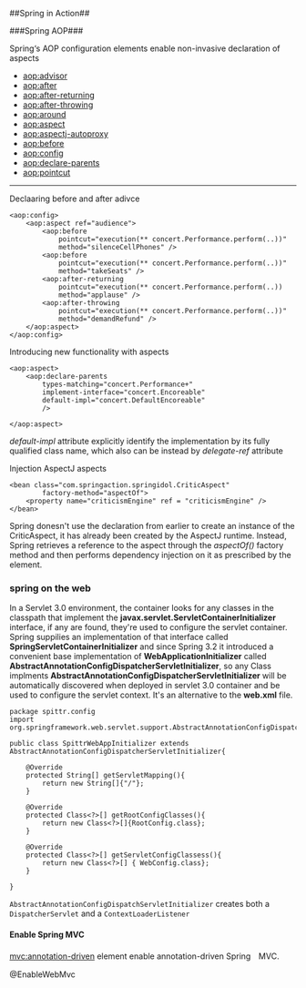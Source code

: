 
##Spring in Action##

###Spring AOP###

Spring‘s AOP configuration elements enable non-invasive declaration of aspects

- <aop:advisor>
- <aop:after>
- <aop:after-returning>
- <aop:after-throwing>
- <aop:around>
- <aop:aspect>
- <aop:aspectj-autoproxy>
- <aop:before>
- <aop:config>
- <aop:declare-parents>
- <aop:pointcut>

----
Declaaring before and after adivce
	
	<aop:config>
		<aop:aspect ref="audience">
			<aop:before
				pointcut="execution(** concert.Performance.perform(..))"
				method="silenceCellPhones" />
			<aop:before
				pointcut="execution(** concert.Performance.perform(..))"
				method="takeSeats" />
			<aop:after-returning
				pointcut="execution(** concert.Performance.perform(..))
				method="applause" />
			<aop:after-throwing
				pointcut="execution(** concert.Performance.perform(..))"
				method="demandRefund" />
		</aop:aspect>
	</aop:config>


Introducing new functionality with aspects

	<aop:aspect>
		<aop:declare-parents
			types-matching="concert.Performance+"
			implement-interface="concert.Encoreable"
			default-impl="concert.DefaultEncoreable"
			/>
	
	</aop:aspect>

*default-impl* attribute explicitly identify the implementation by its fully qualified class name, which also can be instead by *delegate-ref* attribute

Injection AspectJ aspects

	<bean class="com.springaction.springidol.CriticAspect"
			factory-method="aspectOf">
		<property name="criticismEngine" ref = "criticismEngine" />
	</bean>

Spring donesn't use the <bean> declaration from earlier to create an instance of the CriticAspect, it has already been created by the AspectJ runtime. Instead, Spring retrieves a reference to the aspect through the *aspectOf()* factory method and then performs dependency injection on it as prescribed by the <bean> element.

### spring on the web ###

In a Servlet 3.0 environment, the container looks for any classes in the classpath that implement the **javax.servlet.ServletContainerInitializer** interface, if any are found, they're used to configure the servlet container. Spring suppilies an implementation of that interface called **SpringServletContainerInitializer** and since Spring 3.2 it introduced a convenient base implementation of **WebApplicationInitializer** called **AbstractAnnotationConfigDispatcherServletInitializer**, so any Class implments **AbstractAnnotationConfigDispatcherServletInitializer** will be automatically discovered when deployed in servlet 3.0 container and be used to configure the servlet context. It's an alternative to the **web.xml** file.

	package spittr.config
	import org.springframework.web.servlet.support.AbstractAnnotationConfigDispatcherServletInitializer;
	
	public class SpittrWebAppInitializer extends AbstractAnnotationConfigDispatcherServletInitializer{
		
		@Override
		protected String[] getServletMapping(){
			return new String[]{"/"};
		}

		@Override
		protected Class<?>[] getRootConfigClasses(){
			return new Class<?>[]{RootConfig.class};
		}

		@Override
		protected Class<?>[] getServletConfigClassess(){
			return new Class<?>[] { WebConfig.class};
		}

	}

`AbstractAnnotationConfigDispatchServletInitializer` creates both a `DispatcherServlet` and a `ContextLoaderListener`


#### Enable Spring MVC ####

<mvc:annotation-driven> element enable annotation-driven Spring　MVC.

@EnableWebMvc

